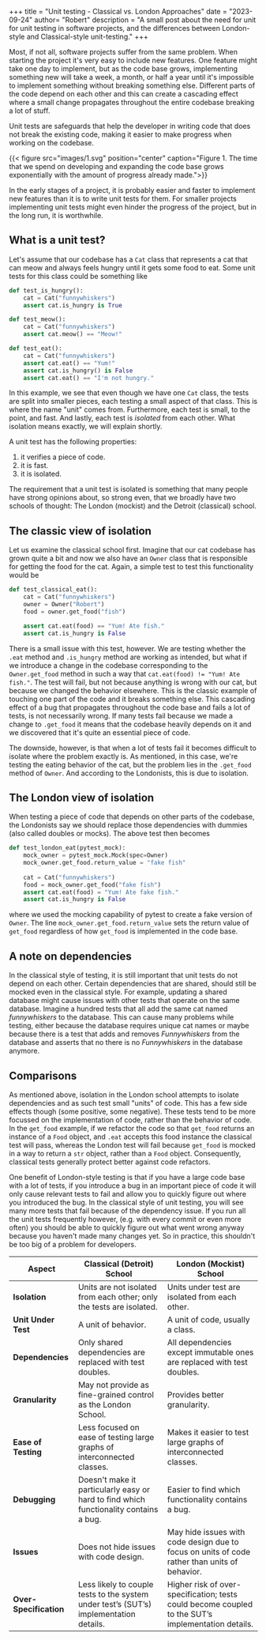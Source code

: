 +++
title = "Unit testing - Classical vs. London Approaches"
date = "2023-09-24"
author= "Robert"
description = "A small post about the need for unit for unit testing in software projects, and the differences between London-style and Classical-style unit-testing."
+++

Most, if not all, software projects suffer from the same problem. When starting the project it's very easy to include new features. One feature might take one day to implement, but as the code base grows, implementing something new will take a week, a month, or half a year until it's impossible to implement something without breaking something else. Different parts of the code depend on each other and this can create a cascading effect where a small change propagates throughout the entire codebase breaking a lot of stuff. 

Unit tests are safeguards that help the developer in writing code that does not break the existing code, making it easier to make progress when working on the codebase.

{{< figure src="images/1.svg" position="center" caption="Figure 1. The time that we spend on developing and expanding the code base grows exponentially with the amount of progress already made.">}}

In the early stages of a project, it is probably easier and faster to implement new features than it is to write unit tests for them. For smaller projects implementing unit tests might even hinder the progress of the project, but in the long run, it is worthwhile. 

## What is a unit test?
Let's assume that our codebase has a `Cat` class that represents a cat that can meow and always feels hungry until it gets some food to eat. Some unit tests for this class could be something like

```python
def test_is_hungry():
    cat = Cat("funnywhiskers")
    assert cat.is_hungry is True

def test_meow():
    cat = Cat("funnywhiskers")
    assert cat.meow() == "Meow!"

def test_eat():
    cat = Cat("funnywhiskers")
    assert cat.eat() == "Yum!"
    assert cat.is_hungry() is False
    assert cat.eat() == "I'm not hungry."
```

In this example, we see that even though we have one `Cat` class, the tests are split into smaller pieces, each testing a small aspect of that class. This is where the name "unit" comes from. Furthermore, each test is small, to the point, and fast. And lastly, each test is *isolated* from each other. What isolation means exactly, we will explain shortly. 

A unit test has the following properties:
1. it verifies a piece of code.
2. it is fast.
3. it is isolated.

The requirement that a unit test is isolated is something that many people have strong opinions about, so strong even, that we broadly have two schools of thought: The London (mockist) and the Detroit (classical) school. 

## The classic view of isolation
Let us examine the classical school first. Imagine that our cat codebase has grown quite a bit and now we also have an `Owner` class that is responsible for getting the food for the cat. Again, a simple test to test this functionality would be

```python
def test_classical_eat():
    cat = Cat("funnywhiskers")
    owner = Owner("Robert")
    food = owner.get_food("fish")

    assert cat.eat(food) == "Yum! Ate fish."
    assert cat.is_hungry is False
```

There is a small issue with this test, however. We are testing whether the `.eat` method and `.is_hungry` method are working as intended, but what if we introduce a change in the codebase corresponding to the `Owner.get_food` method in such a way that `cat.eat(food) != "Yum! Ate fish."`. The test will fail, but not because anything is wrong with our cat, but because we changed the behavior elsewhere. This is the classic example of touching one part of the code and it breaks something else. This cascading effect of a bug that propagates throughout the code base and fails a lot of tests, is not necessarily wrong. If many tests fail because we made a change to `.get_food` it means that the codebase heavily depends on it and we discovered that it's quite an essential piece of code. 

The downside, however, is that when a lot of tests fail it becomes difficult to isolate where the problem exactly is. As mentioned, in this case, we're testing the eating behavior of the cat, but the problem lies in the `.get_food` method of `Owner`. And according to the Londonists, this is due to isolation.

## The London view of isolation
When testing a piece of code that depends on other parts of the codebase, the Londonists say we should replace those dependencies with dummies (also called doubles or mocks). The above test then becomes

```python
def test_london_eat(pytest_mock):
    mock_owner = pytest_mock.Mock(spec=Owner)
    mock_owner.get_food.return_value = "fake fish"
    
    cat = Cat("funnywhiskers")
    food = mock_owner.get_food("fake fish")
    assert cat.eat(food) = "Yum! Ate fake fish."
    assert cat.is_hungry is False
```

where we used the mocking capability of pytest to create a fake version of `Owner`. The line `mock_owner.get_food.return_value` sets the return value of `get_food` regardless of how `get_food` is implemented in the code base. 

## A note on dependencies
In the classical style of testing, it is still important that unit tests do not depend on each other. Certain dependencies that are shared, should still be mocked even in the classical style. For example, updating a shared database might cause issues with other tests that operate on the same database. Imagine a hundred tests that all add the same cat named *funnywhiskers* to the database. This can cause many problems while testing, either because the database requires unique cat names or maybe because there is a test that adds and removes *Funnywhiskers* from the database and asserts that no there is no *Funnywhiskers* in the database anymore. 


## Comparisons

As mentioned above, isolation in the London school attempts to isolate dependencies and as such test small "units" of code. This has a few side effects though (some positive, some negative). These tests tend to be more focussed on the implementation of code, rather than the behavior of code. In the `get_food` example, if we refactor the code so that `get_food` returns an instance of a `Food` object, and `.eat` accepts this food instance the classical test will pass, whereas the London test will fail because `get_food` is mocked in a way to return a `str` object, rather than a `Food` object. Consequently, classical tests generally protect better against code refactors. 

One benefit of London-style testing is that if you have a large code base with a lot of tests, if you introduce a bug in an important piece of code it will only cause relevant tests to fail and allow you to quickly figure out where you introduced the bug. In the classical style of unit testing, you will see many more tests that fail because of the dependency issue. If you run all the unit tests frequently however, (e.g. with every commit or even more often) you should be able to quickly figure out what went wrong anyway because you haven't made many changes yet. So in practice, this shouldn't be too big of a problem for developers.


| Aspect                 | Classical (Detroit) School           | London (Mockist) School                            |
|------------------------|-------------------------------------|----------------------------------------------------|
| **Isolation**          | Units are not isolated from each other; only the tests are isolated. | Units under test are isolated from each other.     |
| **Unit Under Test**    | A unit of behavior.                  | A unit of code, usually a class.                    |
| **Dependencies**       | Only shared dependencies are replaced with test doubles. | All dependencies except immutable ones are replaced with test doubles. |
| **Granularity**        | May not provide as fine-grained control as the London School. | Provides better granularity.                       |
| **Ease of Testing**    | Less focused on ease of testing large graphs of interconnected classes. | Makes it easier to test large graphs of interconnected classes. |
| **Debugging**          | Doesn't make it particularly easy or hard to find which functionality contains a bug. | Easier to find which functionality contains a bug.  |
| **Issues**             | Does not hide issues with code design. | May hide issues with code design due to focus on units of code rather than units of behavior. |
| **Over-Specification** | Less likely to couple tests to the system under test’s (SUT’s) implementation details. | Higher risk of over-specification; tests could become coupled to the SUT’s implementation details. |
